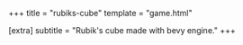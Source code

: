 +++
title = "rubiks-cube"
template = "game.html"

[extra]
subtitle = "Rubik's cube made with bevy engine."
+++